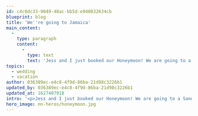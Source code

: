 ```yaml
---
id: c4c0dc33-9049-48ac-bb5d-e940832634cb
blueprint: blog
title: 'We''re going to Jamaica'
main_content:
  -
    type: paragraph
    content:
      -
        type: text
        text: 'Jess and I just booked our Honeymoon! We are going to a Sandals Royal Caribbean in Montego Bay, Jamaica for a week a few days after our wedding.'
topics:
  - wedding
  - vacation
author: 036389ec-e4c8-4f9d-86ba-21d98c3226b1
updated_by: 036389ec-e4c8-4f9d-86ba-21d98c3226b1
updated_at: 1627407918
intro: '<p>Jess and I just booked our Honeymoon! We are going to a Sandals Royal Caribbean in Montego Bay, Jamaica for a week a few days after our wedding.</p>'
hero_image: nn-heros/honeymoon.jpg
---
```

